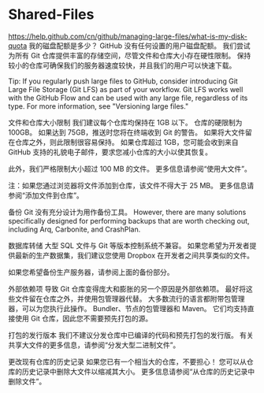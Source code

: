 # Shared-Files
https://help.github.com/cn/github/managing-large-files/what-is-my-disk-quota
我的磁盘配额是多少？
GitHub 没有任何设置的用户磁盘配额。 我们尝试为所有 Git 仓库提供丰富的存储空间，尽管文件和仓库大小存在硬性限制。 保持较小的仓库可确保我们的服务器速度较快，并且我们的用户可以快速下载。

Tip: If you regularly push large files to GitHub, consider introducing Git Large File Storage (Git LFS) as part of your workflow. Git LFS works well with the GitHub Flow and can be used with any large file, regardless of its type. For more information, see "Versioning large files."

文件和仓库大小限制
我们建议每个仓库均保持在 1GB 以下。 仓库的硬限制为 100GB。 如果达到 75GB，推送时您将在终端收到 Git 的警告。 如果将大文件留在仓库之外，则此限制很容易保持。 如果仓库超过 1GB，您可能会收到来自 GitHub 支持的礼貌电子邮件，要求您减小仓库的大小以使其恢复。

此外，我们严格限制大小超过 100 MB 的文件。 更多信息请参阅“使用大文件”。

注：如果您通过浏览器将文件添加到仓库，该文件不得大于 25 MB。 更多信息请参阅“添加文件到仓库”。

备份
Git 没有充分设计为用作备份工具。 However, there are many solutions specifically designed for performing backups that are worth checking out, including Arq, Carbonite, and CrashPlan.

数据库转储
大型 SQL 文件与 Git 等版本控制系统不兼容。 如果您希望为开发者提供最新的生产数据集，我们建议您使用 Dropbox 在开发者之间共享类似的文件。

如果您希望备份生产服务器，请参阅上面的备份部分。

外部依赖项
导致 Git 仓库变得庞大和膨胀的另一个原因是外部依赖项。 最好将这些文件留在仓库之外，并使用包管理器代替。 大多数流行的语言都附带包管理器，可以为您执行此操作。 Bundler、节点的包管理器和 Maven。 它们均支持直接使用 Git 仓库，因此您不需要预先打包的源。

打包的发行版本
我们不建议分发仓库中已编译的代码和预先打包的发行版。 有关共享大文件的更多信息，请参阅“分发大型二进制文件”。

更改现有仓库的历史记录
如果您已有一个相当大的仓库，不要担心！ 您可以从仓库的历史记录中删除大文件以缩减其大小。 更多信息请参阅“从仓库的历史记录中删除文件”。
